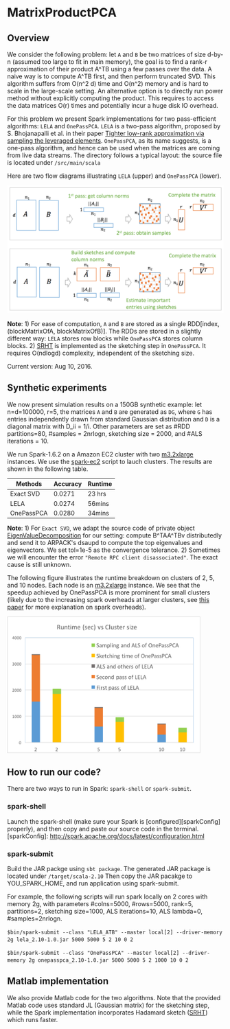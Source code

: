 # MatrixProductPCA

## Overview
We consider the following problem: let `A` and `B` be two matrices of size d-by-n (assumed too large to fit in main memory), the goal is to find a rank-r approximation of their product A^TB using a few passes over the data. A naive way is to compute A^TB first, and then perform truncated SVD. This algorithm suffers from O(n^2 d) time and O(n^2) memory and is hard to scale in the large-scale setting. An alternative option is to directly run power method without explicitly computing the product. This requires to access the data matrices O(r) times and potentially incur a huge disk IO overhead.

For this problem we present Spark implementations for two pass-efficient algorithms: `LELA` and `OnePassPCA`. `LELA` is a two-pass algorithm, proposed by S. Bhojanapalli et al. in their paper [Tighter low-rank approximation via sampling the leveraged elements][LELA]. `OnePassPCA`, as its name suggests, is a one-pass algorithm, and hence can be used when the matrices are coming from live data streams. The directory follows a typical layout: the source file is located under `/src/main/scala`

Here are two flow diagrams illustrating `LELA` (upper) and `OnePassPCA` (lower).

<img src="/images/flow-diagram.png" width="650"> 

__Note__: 1) For ease of computation, `A` and `B` are stored as a single RDD[index,(blockMatrixOfA, blockMatrixOfB)]. The RDDs are stored in a slightly different way: `LELA` stores row blocks while `OnePassPCA` stores column blocks. 2) [SRHT][srht] is implemented as the sketching step in `OnePassPCA`. It requires O(ndlogd) complexity, independent of the sketching size.

Current version: Aug 10, 2016.

[LELA]: https://arxiv.org/abs/1410.3886
[srht]: https://arxiv.org/abs/1011.1595

## Synthetic experiments
We now present simulation results on a 150GB synthetic example: let n=d=100000, r=5, the matrices `A` and `B` are generated as `DG`, where `G` has entries independently drawn from standard Gaussian distribution and `D` is a diagonal matrix with D_ii = 1/i. Other parameters are set as #RDD partitions=80, #samples = 2nrlogn, sketching size = 2000, and #ALS iterations = 10. 

We run Spark-1.6.2 on a Amazon EC2 cluster with two [m3.2xlarge][aws] instances. We use the [spark-ec2][ec2] script to lauch clusters. The results are shown in the following table. 

|    Methods |  Accuracy |  Runtime |
|----------- |-----------|----------|
|  Exact SVD |  0.0271   |  23 hrs  |
|    LELA    |  0.0274   |  56mins  |
| OnePassPCA |  0.0280   |  34mins  |

__Note__: 1) For `Exact SVD`, we adapt the source code of private object [EigenValueDecomposition][SVD] for our setting: compute B^TAA^TBv distributedly and send it to ARPACK's dsaupd to compute the top eigenvalues and eigenvectors. We set tol=1e-5 as the convergence tolerance. 2)  Sometimes we will encounter the error `"Remote RPC client disassociated"`. The exact cause is still unknown.

[SVD]:https://github.com/apache/spark/blob/master/mllib/src/main/scala/org/apache/spark/mllib/linalg/EigenValueDecomposition.scala

The following figure illustrates the runtime breakdown on clusters of 2, 5, and 10 nodes. Each node is an [m3.2xlarge][aws] instance. We see that the speedup achieved by OnePassPCA is more prominent for small clusters (likely due to the increasing spark overheads at larger clusters, see [this paper][ov] for more explanation on spark overheads). 

<img src="/images/runtime-3.png" width="450"> 

[aws]:https://aws.amazon.com/ec2/pricing/
[ec2]:http://spark.apache.org/docs/1.6.2/ec2-scripts.html
[ov]: https://arxiv.org/abs/1607.01335

## How to run our code?
There are two ways to run in Spark: `spark-shell` or `spark-submit`. 

### spark-shell
Launch the spark-shell (make sure your Spark is [configured][sparkConfig] properly), and then copy and paste our source code in the terminal.
[sparkConfig]: http://spark.apache.org/docs/latest/configuration.html

### spark-submit
Build the JAR packge using `sbt package`. The generated JAR package is located under `/target/scala-2.10` Then copy the JAR pacakge to YOU_SPARK_HOME, and run application using spark-submit.

For example, the following scripts will run spark locally on 2 cores with memory 2g, with parameters #colns=5000, #rows=5000, rank=5, partitions=2, sketching size=1000, ALS iterations=10, ALS lambda=0, #samples=2nrlogn. 

```$bin/spark-submit --class "LELA_ATB" --master local[2] --driver-memory 2g lela_2.10-1.0.jar 5000 5000 5 2 10 0 2```

```$bin/spark-submit --class "OnePassPCA" --master local[2] --driver-memory 2g onepasspca_2.10-1.0.jar 5000 5000 5 2 1000 10 0 2```

## Matlab implementation
We also provide Matlab code for the two algorithms. Note that the provided Matlab code uses standard JL (Gaussian matrix) for the sketching step, while the Spark implementation incorporates Hadamard sketch ([SRHT][srht]) which runs faster.
